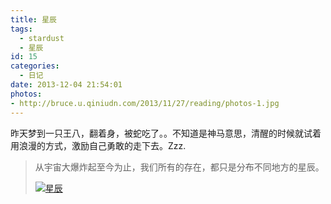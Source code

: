 ```yaml
---
title: 星辰
tags:
  - stardust
  - 星辰
id: 15
categories:
  - 日记
date: 2013-12-04 21:54:01
photos:
- http://bruce.u.qiniudn.com/2013/11/27/reading/photos-1.jpg
---
```


昨天梦到一只王八，翻着身，被蛇吃了。。不知道是神马意思，清醒的时候就试着用浪漫的方式，激励自己勇敢的走下去。Zzz.
> 从宇宙大爆炸起至今为止，我们所有的存在，都只是分布不同地方的星辰。
> 
> [![星辰](http://www.jk-vv.com/wp-content/uploads/2013/12/IMG_1119.jpg)](http://www.jk-vv.com/wp-content/uploads/2013/12/IMG_1119.jpg)